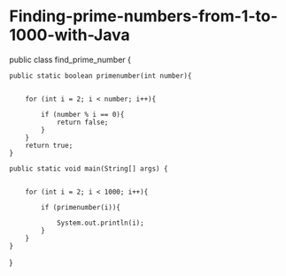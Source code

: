 # Finding-prime-numbers-from-1-to-1000-with-Java

public class find_prime_number {


    public static boolean primenumber(int number){


        for (int i = 2; i < number; i++){

            if (number % i == 0){
                return false;
            }
        }
        return true;
    }

    public static void main(String[] args) {


        for (int i = 2; i < 1000; i++){

            if (primenumber(i)){

                System.out.println(i);
            }
        }
    }




}

